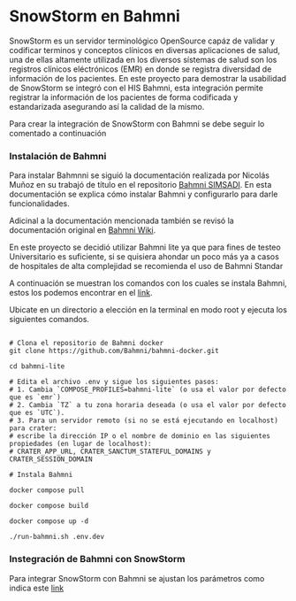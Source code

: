 # SnowStorm en Bahmni

SnowStorm es un servidor terminológico OpenSource capáz de validar y codificar terminos y conceptos clínicos en diversas aplicaciones de salud, una de ellas altamente utilizada en los diversos sístemas de salud son los registros clínicos eléctrónicos (EMR) en donde se registra diversidad de información de los pacientes. En este proyecto para demostrar la usabilidad de SnowStorm se integró con el HIS Bahmni, esta integración permite registrar la información de los pacientes de forma codificada y estandarizada asegurando así la calidad de la mismo.

Para crear la integración de SnowStorm con Bahmni se debe seguir lo comentado a continuación

### Instalación de Bahmni

Para instalar Bahmnni se siguió la documentación realizada por Nicolás Muñoz en su trabajó de título en el repositorio [Bahmni SIMSADI](https://github.com/Mitridato/BAHMNI-SIMSADI/tree/main?tab=readme-ov-file). En esta documentación se explica cómo instalar Bahmni y configurarlo para darle funcionalidades. 

Adicinal a la documentación mencionada también se revisó la documentación original en [Bahmni Wiki](https://bahmni.atlassian.net/wiki/spaces/BAH/overview?homepageId=491527).

En este proyecto se decidió utilizar Bahmni lite ya que para fines de testeo Universitario es suficiente, si se quisiera ahondar un poco más ya a casos de hospitales de alta complejidad se recomienda el uso de Bahmni Standar


A continuación se muestran los comandos con los cuales se instala Bahmni, estos los podemos encontrar en el [link](https://bahmni.atlassian.net/wiki/spaces/BAH/pages/3117744129/Getting+Started+Quickly+with+Bahmni+on+Docker#Running-Bahmni-Standard).

Ubicate en un directorio a elección en la terminal en modo root y ejecuta los siguientes comandos.
```

# Clona el repositorio de Bahmni docker
git clone https://github.com/Bahmni/bahmni-docker.git

cd bahmni-lite

# Edita el archivo .env y sigue los siguientes pasos:
# 1. Cambia `COMPOSE_PROFILES=bahmni-lite` (o usa el valor por defecto que es `emr`)
# 2. Cambia `TZ` a tu zona horaria deseada (o usa el valor por defecto que es `UTC`).
# 3. Para un servidor remoto (si no se está ejecutando en localhost) para crater:
# escribe la dirección IP o el nombre de dominio en las siguientes propiedades (en lugar de localhost):
# CRATER_APP_URL, CRATER_SANCTUM_STATEFUL_DOMAINS y CRATER_SESSION_DOMAIN

# Instala Bahmni

docker compose pull

docker compose build 

docker compose up -d

./run-bahmni.sh .env.dev

```

### Instegración de Bahmni con SnowStorm

Para integrar SnowStorm con Bahmni se ajustan los parámetros como indica este [link](https://bahmni.atlassian.net/wiki/spaces/BAH/pages/3183345706/Bahmni-SNOMED+TS+Integration+Local+Installation+Guide+using+docker)




